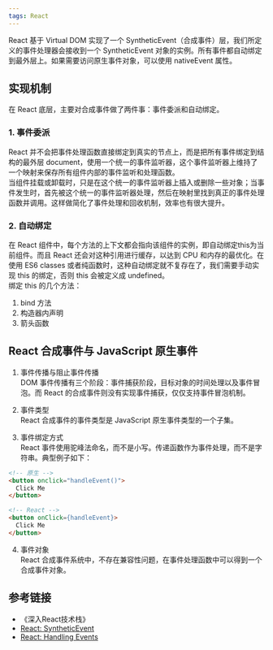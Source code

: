 ```yaml
---
tags: React
---
```

React 基于 Virtual DOM  实现了一个 SyntheticEvent（合成事件）层，我们所定义的事件处理器会接收到一个 SyntheticEvent 对象的实例。所有事件都自动绑定到最外层上。如果需要访问原生事件对象，可以使用 nativeEvent 属性。

## 实现机制
在 React 底层，主要对合成事件做了两件事：事件委派和自动绑定。

### 1. 事件委派
React 并不会把事件处理函数直接绑定到真实的节点上，而是把所有事件绑定到结构的最外层 document，使用一个统一的事件监听器，这个事件监听器上维持了一个映射来保存所有组件内部的事件监听和处理函数。  
当组件挂载或卸载时，只是在这个统一的事件监听器上插入或删除一些对象；当事件发生时，首先被这个统一的事件监听器处理，然后在映射里找到真正的事件处理函数并调用。这样做简化了事件处理和回收机制，效率也有很大提升。

### 2. 自动绑定
在 React 组件中，每个方法的上下文都会指向该组件的实例，即自动绑定this为当前组件。而且 React 还会对这种引用进行缓存，以达到 CPU 和内存的最优化。在使用 ES6 classes 或者纯函数时，这种自动绑定就不复存在了，我们需要手动实现 this 的绑定，否则 this 会被定义成 undefined。    
绑定 this 的几个方法：
  1. bind 方法
  2. 构造器内声明
  3. 箭头函数

## React 合成事件与 JavaScript 原生事件
1. 事件传播与阻止事件传播  
  DOM 事件传播有三个阶段：事件捕获阶段，目标对象的时间处理以及事件冒泡。而 React 的合成事件则没有实现事件捕获，仅仅支持事件冒泡机制。

2. 事件类型  
  React 合成事件的事件类型是 JavaScript 原生事件类型的一个子集。

3. 事件绑定方式  
  React 事件使用驼峰法命名，而不是小写。传递函数作为事件处理，而不是字符串。典型例子如下：
  
  ```html
  <!-- 原生 -->
  <button onclick="handleEvent()">
    Click Me
  </button>

  <!-- React -->
  <button onClick={handleEvent}>  
    Click Me
  </button>
  ```

4. 事件对象  
  React 合成事件系统中，不存在兼容性问题，在事件处理函数中可以得到一个合成事件对象。

## 参考链接
- 《深入React技术栈》
- [React: SyntheticEvent](https://reactjs.org/docs/events.html)
- [React: Handling Events](https://reactjs.org/docs/handling-events.html)